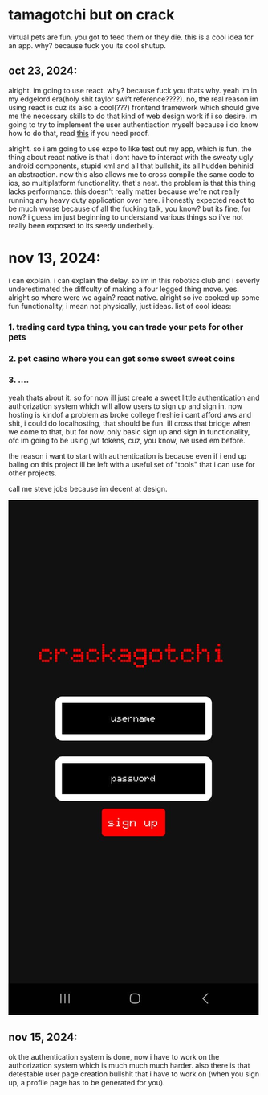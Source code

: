 # tamagotchi but on crack
virtual pets are fun. you got to feed them or they die. this is a cool idea for an app. why? because fuck you its cool shutup. 

## oct 23, 2024:
alright. im going to use react. why? because fuck you thats why. yeah im in my edgelord era(holy shit taylor swift reference????). no, the real reason im using react is cuz its also a cool(???) frontend framework which should give me the necessary skills to do that kind of web design work if i so desire. im going to try to implement the user authentiaction myself because i do know how to do that, read [this](apiing.md) if you need proof. 

alright. so i am going to use expo to like test out my app, which is fun, the thing about react native is that i dont have to interact with the sweaty ugly android components, stupid xml and all that bullshit, its all hudden behinid an abstraction. now this also allows me to cross compile the same code to ios, so multiplatform functionality. that's neat. the problem is that this thing lacks performance.  this doesn't really matter because we're not really running any heavy duty application over here. i honestly expected react to be much worse because of all the fucking talk, you know? but its fine, for now? i guess im just beginning to understand various things so i've not really been exposed to its seedy underbelly. 

# nov 13, 2024:
i can explain. i can explain the delay. so im in this robotics club and i severly underestimated the diffculty of making a four legged thing move. yes. alright so where were we again? react native. alright so ive cooked up some fun functionality, i mean not physically, just ideas.
list of cool ideas:
### 1. trading card typa thing, you can trade your pets for other pets
### 2. pet casino where you can get some sweet sweet coins
### 3. ....

yeah thats about it. so for now ill just create a sweet little authentication and authorization system which will allow users to sign up and sign in. now hosting is kindof a problem as broke college freshie i cant afford aws and shit, i could do localhosting, that should be fun. ill cross that bridge when we come to that, but for now, only basic sign up and sign in functionality, ofc im going to be using jwt tokens, cuz, you know, ive used em before.

the reason i want to start with authentication is because even if i end up baling on this project ill be left with a useful set of "tools" that i can use for other projects. 

call me steve jobs because im decent at design. 

![how do you like them apples](/images/imagesforvpets/1.png)

## nov 15, 2024:
ok the authentication system is done, now i have to work on the authorization system which is much much much harder. also there is that detestable user page creation bullshit that i have to work on (when you sign up, a profile page has to be generated for you). 